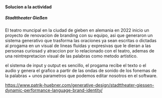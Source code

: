 #### Solucion a la actividad

##### Stadttheater Gießen
El teatro muncipal en la ciudad de gieben en alemania en 2022 inicio un proyecto de renovacion de branding con su equipo, asi que generaron un sistema generativo que trasforma las oraciones ya sean escritas o dictadas al progama en un visual de lineas fluidas y expresivas que le dieran a las personas curiosad y atraccion por lo relacionado con el teatro, ademas de una reintrepretacion visual de las palabras como metodo artistico.

el sistema de input y output es sencillo, el progama recibe el texto o el audio y genera el grafico a partir de las ondas de sonido de los fonemas de la palabras + unos parametros que podemos editar nosotros en el software.

https://www.patrik-huebner.com/generative-design/stadttheater-giessen-dynamic-performance-language-brand-identity/
